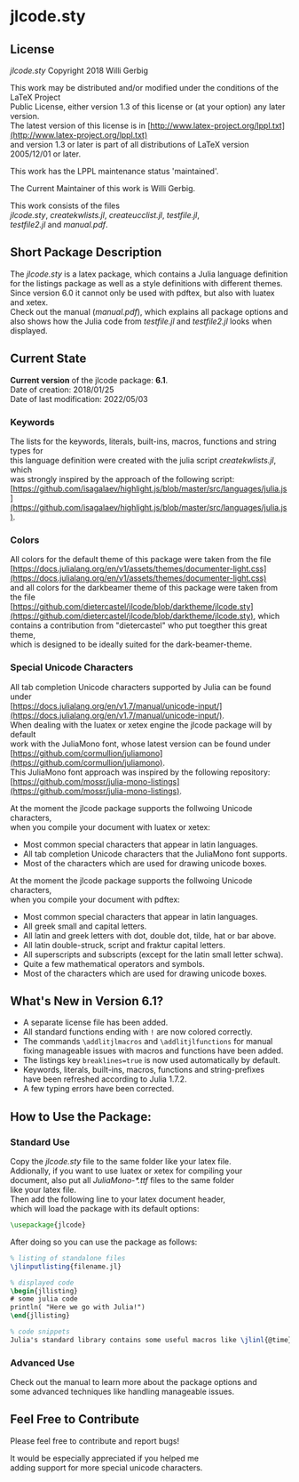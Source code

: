 # jlcode.sty



## License
_jlcode.sty_
Copyright 2018 Willi Gerbig

This work may be distributed and/or modified under the conditions of the LaTeX Project  
Public License, either version 1.3 of this license or (at your option) any later version.  
The latest version of this license is in [http://www.latex-project.org/lppl.txt](http://www.latex-project.org/lppl.txt)  
and version 1.3 or later is part of all distributions of LaTeX version 2005/12/01 or later.

This work has the LPPL maintenance status 'maintained'.

The Current Maintainer of this work is Willi Gerbig.

This work consists of the files  
_jlcode.sty_, _createkwlists.jl_, _createucclist.jl_, _testfile.jl_,  
_testfile2.jl_ and _manual.pdf_.


## Short Package Description
The _jlcode.sty_ is a latex package, which contains a Julia language definition  
for the listings package as well as a style definitions with different themes.  
Since version 6.0 it cannot only be used with pdftex, but also with luatex and xetex.  
Check out the manual (_manual.pdf_), which explains all package options and   
also shows how the Julia code from _testfile.jl_ and _testfile2.jl_ looks when displayed.


## Current State
**Current version** of the jlcode package: **6.1**.  
Date of creation: 2018/01/25  
Date of last modification: 2022/05/03

### Keywords
The lists for the keywords, literals, built-ins, macros, functions and string types for  
this language definition were created with the julia script _createkwlists.jl_, which  
was strongly inspired by the approach of the following script:  
[https://github.com/isagalaev/highlight.js/blob/master/src/languages/julia.js](https://github.com/isagalaev/highlight.js/blob/master/src/languages/julia.js).

### Colors
All colors for the default theme of this package were taken from the file  
[https://docs.julialang.org/en/v1/assets/themes/documenter-light.css](https://docs.julialang.org/en/v1/assets/themes/documenter-light.css)  
and  all colors for the darkbeamer theme of this package were taken from the file  
[https://github.com/dietercastel/jlcode/blob/darktheme/jlcode.sty](https://github.com/dietercastel/jlcode/blob/darktheme/jlcode.sty), which  
contains a contribution from "dietercastel" who put toegther this great theme,  
which is designed to be ideally suited for the dark-beamer-theme.  

### Special Unicode Characters
All tab completion Unicode characters supported by Julia can be found under  
[https://docs.julialang.org/en/v1.7/manual/unicode-input/](https://docs.julialang.org/en/v1.7/manual/unicode-input/).  
When dealing with the luatex or xetex engine the jlcode package will by default  
work with the JuliaMono font, whose latest version can be found under  
[https://github.com/cormullion/juliamono](https://github.com/cormullion/juliamono).  
This JuliaMono font approach was inspired by the following repository:  
[https://github.com/mossr/julia-mono-listings](https://github.com/mossr/julia-mono-listings).

At the moment the jlcode package supports the follwoing Unicode characters,  
when you compile your document with luatex or xetex:
* Most common special characters that appear in latin languages.
* All tab completion Unicode characters that the JuliaMono font supports.
* Most of the characters which are used for drawing unicode boxes.

At the moment the jlcode package supports the follwoing Unicode characters,  
when you compile your document with pdftex:
* Most common special characters that appear in latin languages.
* All greek small and capital letters.
* All latin and greek letters with dot, double dot, tilde, hat or bar above.
* All latin double-struck, script and fraktur capital letters.
* All superscripts and subscripts (except for the latin small letter schwa).
* Quite a few mathematical operators and symbols.
* Most of the characters which are used for drawing unicode boxes.


## What's New in Version 6.1?
* A separate license file has been added.
* All standard functions ending with `!` are now colored correctly.
* The commands `\addlitjlmacros` and `\addlitjlfunctions` for manual  
  fixing manageable issues with macros and functions have been added.
* The listings key `breaklines=true` is now used automatically by default.
* Keywords, literals, built-ins, macros, functions and string-prefixes  
  have been refreshed according to Julia 1.7.2.
* A few typing errors have been corrected.


## How to Use the Package:

### Standard Use
Copy the _jlcode.sty_ file to the same folder like your latex file.  
Addionally, if you want to use luatex or xetex for compiling your  
document, also put all _JuliaMono-*.ttf_ files to the same folder  
like your latex file.  
Then add the following line to your latex document header,  
which will load the package with its default options:

```latex
\usepackage{jlcode}
```

After doing so you can use the package as follows:

```latex
% listing of standalone files
\jlinputlisting{filename.jl}

% displayed code
\begin{jllisting}
# some julia code
println( "Here we go with Julia!")
\end{jllisting}

% code snippets
Julia's standard library contains some useful macros like \jlinl{@time}.
```

### Advanced Use
Check out the manual to learn more about the package options and  
some advanced techniques like handling manageable issues.


## Feel Free to Contribute
Please feel free to contribute and report bugs!  

It would be especially appreciated if you helped me  
adding support for more special unicode characters.
